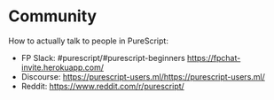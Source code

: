 # Community

How to actually talk to people in PureScript:

* FP Slack: #purescript/#purescript-beginners <https://fpchat-invite.herokuapp.com/>
* Discourse: <https://purescript-users.ml/https://purescript-users.ml/>
* Reddit: <https://www.reddit.com/r/purescript/>
